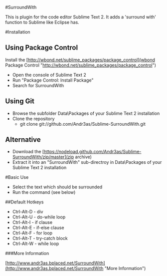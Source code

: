 #SurroundWith

This is plugin for the code editor Sublime Text 2. It adds a 'surround with' function to Sublime like Eclipse has.

#Installation

## Using Package Control

Install the [http://wbond.net/sublime_packages/package_control](wbond Package Control "http://wbond.net/sublime_packages/package_control")  

- Open the console of Sublime Text 2
- Run "Package Control: Install Package"
- Search for SurroundWith

## Using Git

- Browse the subfolder Data\Packages of your Sublime Text 2 installation
- Clone the repository
    - git clone git://github.com/Andr3as/Sublime-SurroundWith.git

## Alternative

- Download the [https://nodeload.github.com/Andr3as/Sublime-SurroundWith/zip/master](zip archive) 
- Extract it into an "SurroundWith" sub-directroy in Data\Packages of your Sublime Text 2 installation


#Basic Use

- Select the text which should be surrounded
- Run the command (see below)

##Default Hotkeys

- Ctrl-Alt-D  - div  
- Ctrl-Alt-U  - do-while loop  
- Ctrl-Alt-I  - if clause  
- Ctrl-Alt-E  - if-else clause  
- Ctrl-Alt-F  - for loop  
- Ctrl-Alt-T  - try-catch block  
- Ctrl-Alt-W  - while loop  


###More Information

[http://www.andr3as.bplaced.net/SurroundWith](http://www.andr3as.bplaced.net/SurroundWith "More Information")